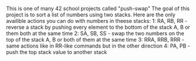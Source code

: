 This is one of many 42 school projects called "push-swap"
The goal of this project is to sort a list of numbers using two stacks.
Here are the only availible actions you can do with numbers in theese stacks:
1:  RA, RB, RR - reverse a stack by pushing every element to the bottom of the stack A, B or them both at the same time
2:  SA, SB, SS - swap the two numbers on the top of the stack A, B or both of them at the same time
3:  RRA, RRB, RRR - same actions like in RR-like commands but in the other direction
4:  PA, PB - push the top stack value to another stack